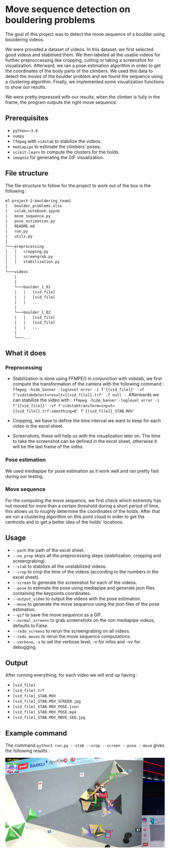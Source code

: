 # Move sequence detection on bouldering problems

The goal of this project was to detect the move sequence of a boulder using bouldering videos.

We were provided a dataset of videos. In this dataset, we first selected good videos and stabilised them. We then labeled all the usable videos for further preproccessing like cropping, cutting or taking a screenshot for visualization. Afterward, we ran a pose estimation algorithm in order to get the coordinates of the body parts of the climbers. We used this data to detect the moves of the boulder problem and we found the sequence using a clustering algorithm. Finally, we implemented some visualization functions to show our results.

We were pretty impressed with our results, when the climber is fully in the frame, the program outputs the right move sequence. 

## Prerequisites

* `python=~3.8` 
* `numpy`
* `ffmpeg` with `vidstab` to stabilize the videos.
* `mediapipe` to estimate the climbers' poses.
* `scikit-learn` to compute the clusters for the holds.
* `imageio` for generating the GIF visualization.

## File structure

The file structure to follow for the project to work out of the box is the following :
```
ml-project-2-bouldering_team1
│   boulder_problems.xlsx
|   colab_notebook.ipynb
|   move_sequence.py
|   pose_estimation.py    
│   README.md
|   run.py    
|   utils.py    
│
└───preprocessing
│   │   cropping.py
│   │   screengrab.py
│   │   stabilization.py
│   
└───videos
    |
    |
    └───boulder_1_01
    |   |   [vid_file]
    |   |   [vid_file]
    |   |   ...
    |
    └───boulder_1_02
    |   |   [vid_file]
    |   |   [vid_file]
    |   |   ...
    |
    └───...
```

## What it does

### Preprocessing

* Stabilization is done using FFMPEG in conjunction with vidstab, we first compute the transformation of the camera with the following command :
`ffmpeg -hide_banner -loglevel error -i f'{[vid_file]}' -vf f'vidstabdetect=result={[vid_file]}.trf' -f null -`. Afterwards we can stabilize the video with : `ffmpeg -hide_banner -loglevel error -i f'{[vid_file]}' -vf f'vidstabtransform=input={[vid_file]}.trf:smoothing=0' f'{[vid_file]}_STAB.MOV'`

* Cropping, we have to define the time interval we want to keep for each video in the excel sheet.

* Screenshots, these will help us with the visualization later on. The time to take the screenshot can be defined in the excel sheet, otherwise it will be the last frame of the video.

### Pose estimation

We used mediapipe for pose estimation as it work well and ran pretty fast during our testing.

### Move sequence

For the computing the move sequence, we first check which extremity has not moved for more than a certain threshold during a short period of time, this allows us to roughly determine the coordinates of the holds. After that we run a clustering algorithm on this point cloud in order to get the centroids and to get a better idea of the holds' locations.

## Usage

* `--path` the path of the excel sheet.
* `--no_prep` skips all the preprocessing steps (stabilization, cropping and screengrabing).
* `--stab` to stabilize all the unstabilized videos.
* `--crop` to crop the time of the videos (according to the numbers in the excel sheet).
* `--screen` to generate the screenshot for each of the videos.
* `--pose` to estimate the pose using mediapipe and generate json files containing the keypoints coordinates.
* `--output_video` to output the videos with the pose estimation.
* `--move` to generate the move sequence using the json files of the pose estimation.
* `--gif` to save the move sequence as a GIF.
* `--normal_screens` to grab screenshots on the non mediapipe videos, defaults to False.
* `--redo_screens` to rerun the screengrabing on all videos.
* `--redo_moves` to rerun the move sequence computations.
* `--verbose`, `-v` to set the verbose level, -v for infos and -vv for debugging.

## Output

After running everything, for each video we will end up having :

* `[vid_file]`
* `[vid_file].trf`
* `[vid_file]_STAB.MOV`
* `[vid_file]_STAB.MOV_SCREEN.jpg`
* `[vid_file]_STAB.MOV_POSE.json` 
* `[vid_file]_STAB.MOV_POSE.mp4` 
* `[vid_file]_STAB.MOV_MOVE_SEQ.jpg`

## Example command 

The command `python3 run.py --stab --crop --screen --pose --move` gives the following results :

![Example result](docs/res.jpg)
